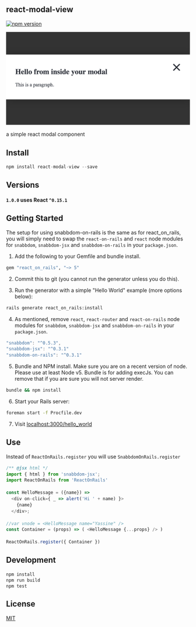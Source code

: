 ## react-modal-view

[![npm version](https://badge.fury.io/js/react-modal-view.svg)](https://badge.fury.io/js/react-modal-view)

![](https://raw.githubusercontent.com/StevenIseki/react-modal-view/master/example/screenshot.png)

a simple react modal component

## Install

``` js
npm install react-modal-view --save
```

## Versions

#### `1.0.0` uses React `^0.15.1`

## Getting Started

The setup for using snabbdom-on-rails is the same as for react_on_rails, you will simply need to swap
the `react-on-rails` and `react` node modules for `snabbdom`, `snabbdom-jsx` and `snabbdom-on-rails` in your `package.json`.

1. Add the following to your Gemfile and bundle install.

  ```ruby
  gem "react_on_rails", "~> 5"
  ```

2. Commit this to git (you cannot run the generator unless you do this).

3. Run the generator with a simple "Hello World" example (more options below):

  ```bash
  rails generate react_on_rails:install
  ```

4. As mentioned, remove `react`, `react-router` and `react-on-rails` node modules for `snabbdom`, `snabbdom-jsx` and `snabbdom-on-rails` in your `package.json`.

  ```js
  "snabbdom": "^0.5.3",
  "snabbdom-jsx": "^0.3.1"
  "snabbdom-on-rails": "^0.3.1"
  ```

5. Bundle and NPM install. Make sure you are on a recent version of node. Please use at least Node v5. Bundle is for adding execJs. You can remove that if you are sure you will not server render.

  ```bash
  bundle && npm install
  ```

6. Start your Rails server:

  ```bash
  foreman start -f Procfile.dev
  ```

7. Visit [localhost:3000/hello_world](http://localhost:3000/hello_world)

## Use

Instead of `ReactOnRails.register` you will use `SnabbdomOnRails.register`

``` js
/** @jsx html */
import { html } from 'snabbdom-jsx';
import ReactOnRails from 'ReactOnRails'

const HelloMessage = ({name}) =>
  <div on-click={ _ => alert('Hi ' + name) }>
    {name}
  </div>;

//var vnode = <HelloMessage name="Yassine" />
const Container = (props) => ( <HelloMessage {...props} /> )

ReactOnRails.register({ Container })
```

## Development

    npm install
    npm run build
    npm test

## License

[MIT](http://isekivacenz.mit-license.org/)

